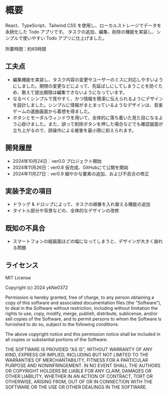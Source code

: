 # 概要

React、TypeScript、Tailwind CSS を使用し、ローカルストレージでデータを永続化した Todo アプリです。
タスクの追加、編集、削除の機能を実装し、シンプルで使いやすい Todo アプリに仕上げました。

所要時間：約65時間

## 工夫点

- 編集機能を実装し、タスク内容の変更やユーザーのミスに対応しやすいようにしました。期限の変更などによって、先延ばしにしてしまうことを防ぐため、敢えて提出期限は編集できないようになっています。
- なるべくシンプルで見やすく、かつ情報を簡潔に伝えられるようにデザインを設計しました。シンプルに情報がまとまっているようなデザインは、音楽ゲームの選曲画面から着想を得ました。
- ボタンとモーダルウィンドウを用いて、全体的に落ち着いた見た目になるよう心掛けました。また、誤って削除ボタンを押した場合などでも確認画面が立ち上がるので、誤操作による被害を最小限に抑えられます。

## 開発履歴

- 2024年10月24日：ver0.0 プロジェクト開始
- 2024年11月26日：ver0.8 仮完成、GitHubにて公開を開始
- 2024年11月27日：ver0.9 細やかな要素の追加、および不具合の修正

## 実装予定の項目

- ドラッグ & ドロップによって、タスクの順番を入れ替える機能の追加
- タイトル部分や背景などの、全体的なデザインの改修

## 既知の不具合

- スマートフォンの縦画面ほどの幅になってしまうと、デザインが大きく崩れる問題

## ライセンス

MIT License

Copyright (c) 2024 ykNe0372

Permission is hereby granted, free of charge, to any person obtaining a copy
of this software and associated documentation files (the "Software"), to deal
in the Software without restriction, including without limitation the rights
to use, copy, modify, merge, publish, distribute, sublicense, and/or sell
copies of the Software, and to permit persons to whom the Software is
furnished to do so, subject to the following conditions:

The above copyright notice and this permission notice shall be included in all
copies or substantial portions of the Software.

THE SOFTWARE IS PROVIDED "AS IS", WITHOUT WARRANTY OF ANY KIND, EXPRESS OR
IMPLIED, INCLUDING BUT NOT LIMITED TO THE WARRANTIES OF MERCHANTABILITY,
FITNESS FOR A PARTICULAR PURPOSE AND NONINFRINGEMENT. IN NO EVENT SHALL THE
AUTHORS OR COPYRIGHT HOLDERS BE LIABLE FOR ANY CLAIM, DAMAGES OR OTHER
LIABILITY, WHETHER IN AN ACTION OF CONTRACT, TORT OR OTHERWISE, ARISING FROM,
OUT OF OR IN CONNECTION WITH THE SOFTWARE OR THE USE OR OTHER DEALINGS IN THE
SOFTWARE.
